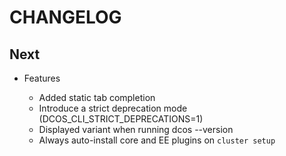 # CHANGELOG

## Next

* Features

  * Added static tab completion
  * Introduce a strict deprecation mode (DCOS_CLI_STRICT_DEPRECATIONS=1)
  * Displayed variant when running dcos --version
  * Always auto-install core and EE plugins on `cluster setup`
